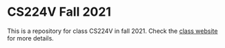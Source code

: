 # CS224V Fall 2021

This is a repository for class CS224V in fall 2021. Check the [class website](https://web.stanford.edu/class/cs224v/assignments.html) for more details. 